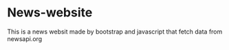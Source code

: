 # News-website
This is a news websit made by bootstrap and javascript that fetch data from newsapi.org
